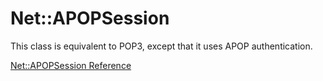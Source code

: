 # Net::APOPSession

This class is equivalent to POP3, except that it uses APOP authentication.

[Net::APOPSession Reference](https://ruby-doc.org/stdlib-2.5.0/libdoc/net/pop/rdoc/Net::APOPSession.html)
